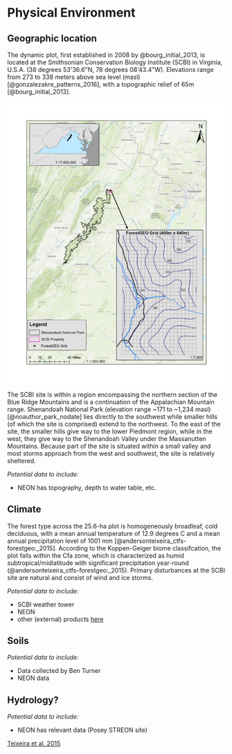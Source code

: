 # Physical Environment

## Geographic location
The dynamic plot, first established in 2008 by @bourg_initial_2013, is located at the Smithsonian Conservation Biology Institute (SCBI) in Virginia, U.S.A. (38 degrees 53'36.6"N, 78 degrees 08'43.4"W). Elevations range from 273 to 338 meters above sea level (masl) [@gonzalezakre_patterns_2016], with a topographic relief of 65m [@bourg_initial_2013]. 

![*Map of SCBI site relative to regional topography. Elevation labels in the grid are in masl.*](maps_and_figures/plot_location_regional.jpg)

The SCBI site is within a region encompassing the northern section of the Blue Ridge Mountains and is a continuation of the Appalachian Mountain range. Shenandoah National Park (elevation range ~171 to ~1,234 masl) [@noauthor_park_nodate] lies directly to the southwest while smaller hills (of which the site is comprised) extend to the northwest. To the east of the site, the smaller hills give way to the lower Piedmont region, while in the west, they give way to the Shenandoah Valley under the Massanutten Mountains. Because part of the site is situated within a small valley and most storms approach from the west and southwest, the site is relatively sheltered.

*Potential data to include:*
- NEON has topography, depth to water table, etc.

## Climate
The forest type across the 25.6-ha plot is homogeneously broadleaf, cold deciduous, with a mean annual temperature of 12.9 degrees C and a mean annual precipitation level of 1001 mm [@andersonteixeira_ctfs-forestgeo:_2015]. According to the Koppen-Geiger biome classifcation, the plot falls within the Cfa zone, which is characterized as humid subtropical/midlatitude with significant precipitation year-round (@andersonteixeira_ctfs-forestgeo:_2015). Primary disturbances at the SCBI site are natural and consist of wind and ice storms.

*Potential data to include:*
- SCBI weather tower
- NEON
- other (external) products [here](https://github.com/forestgeo/Climate/tree/master/Met_Station_Data/SCBI)

## Soils
*Potential data to include:*
- Data collected by Ben Turner
- NEON data

## Hydrology?
*Potential data to include:*
- NEON has relevant data (Posey STREON site)


[Teixeira et al. 2015](https://onlinelibrary.wiley.com/doi/epdf/10.1111/gcb.12712)
